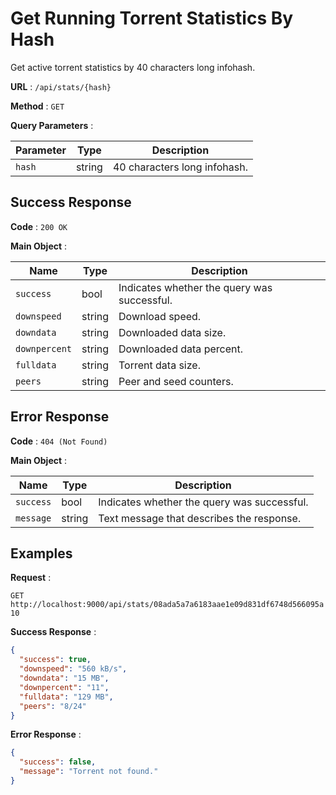 # Get Running Torrent Statistics By Hash

Get active torrent statistics by 40 characters long infohash.

**URL** : `/api/stats/{hash}`

**Method** : `GET`

**Query Parameters** :

| Parameter | Type   | Description                  |
| --------- | ------ | ---------------------------- |
| `hash`    | string | 40 characters long infohash. |

## Success Response

**Code** : `200 OK`

**Main Object** :

| Name          | Type   | Description                                 |
| ------------- | ------ | ------------------------------------------- |
| `success`     | bool   | Indicates whether the query was successful. |
| `downspeed`   | string | Download speed.                             |
| `downdata`    | string | Downloaded data size.                       |
| `downpercent` | string | Downloaded data percent.                    |
| `fulldata`    | string | Torrent data size.                          |
| `peers`       | string | Peer and seed counters.                     |

## Error Response

**Code** : `404 (Not Found)`

**Main Object** :

| Name      | Type   | Description                                 |
| --------- | ------ | ------------------------------------------- |
| `success` | bool   | Indicates whether the query was successful. |
| `message` | string | Text message that describes the response.   |

## Examples

**Request** :

`GET http://localhost:9000/api/stats/08ada5a7a6183aae1e09d831df6748d566095a10`

**Success Response** :

```json
{
  "success": true,
  "downspeed": "560 kB/s",
  "downdata": "15 MB",
  "downpercent": "11",
  "fulldata": "129 MB",
  "peers": "8/24"
}
```

**Error Response** :

```json
{
  "success": false,
  "message": "Torrent not found."
}
```
